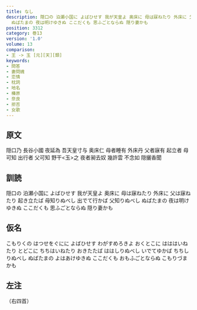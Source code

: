 ```yaml
---
title: なし
description: 隠口の 泊瀬小国に よばひせす 我が天皇よ 奥床に 母は寐ねたり 外床に 父は寐ねたり 起き立たば 母知りぬべし 出でて行かば 父知りぬべし
  ぬばたまの 夜は明けゆきぬ ここだくも 思ふごとならぬ 隠り妻かも
position: 3312
category: 巻13
version: '1.0'
volume: 13
comparison:
- 王 -> 玉 [元][天][類]
keywords:
- 問答
- 妻問媿
- 恋情
- 枕詞
- 地名
- 榛原
- 奈良
- 拒否
- 女歌
---
```


## 原文

隠口乃 長谷小國 夜延為 吾天皇寸与 奥床仁 母者睡有 外床丹 父者寐有 起立者 母可知 出行者 父可知 野干<玉>之 夜者昶去奴 幾許雲 不念如 隠攦香聞

## 訓読

隠口の 泊瀬小国に よばひせす 我が天皇よ 奥床に 母は寐ねたり 外床に 父は寐ねたり 起き立たば 母知りぬべし 出でて行かば 父知りぬべし ぬばたまの 夜は明けゆきぬ ここだくも 思ふごとならぬ 隠り妻かも

## 仮名

こもりくの はつせをぐにに よばひせす わがすめろきよ おくとこに はははいねたり とどこに ちちはいねたり おきたたば ははしりぬべし いでてゆかば ちちしりぬべし ぬばたまの よはあけゆきぬ ここだくも おもふごとならぬ こもりづまかも

## 左注

（右四首）
